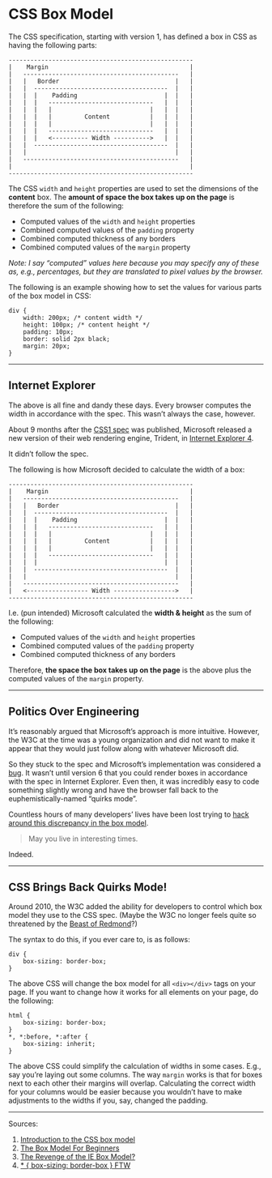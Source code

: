 # CSS Box Model

The CSS specification, starting with version 1, has defined a box in CSS as having the following parts:

    ---------------------------------------------------
    |    Margin                                       |
    |   -------------------------------------------   |
    |   |   Border                                |   |
    |   |  -------------------------------------  |   |
    |   |  |    Padding                        |  |   |
    |   |  |   -----------------------------   |  |   |
    |   |  |   |                           |   |  |   |
    |   |  |   |         Content           |   |  |   |
    |   |  |   |                           |   |  |   |
    |   |  |   -----------------------------   |  |   |
    |   |  |   <---------- Width ---------->   |  |   |
    |   |  -------------------------------------  |   |
    |   |                                         |   |
    |   -------------------------------------------   |
    |                                                 |
    ---------------------------------------------------

The CSS `width` and `height` properties are used to set the dimensions of the **content** box. The **amount of space the box takes up on the page** is therefore the sum of the following:

- Computed values of the `width` and `height` properties
- Combined computed values of the `padding` property
- Combined computed thickness of any borders
- Combined computed values of the `margin` property

_Note: I say “computed” values here because you may specify any of these as, e.g., percentages, but they are translated to pixel values by the browser._

The following is an example showing how to set the values for various parts of the box model in CSS:

    div {
        width: 200px; /* content width */
        height: 100px; /* content height */
        padding: 10px;
        border: solid 2px black;
        margin: 20px;
    }

------

## Internet Explorer

The above is all fine and dandy these days. Every browser computes the width in accordance with the spec. This wasn’t always the case, however.

About 9 months after the [CSS1 spec](https://www.w3.org/TR/REC-CSS1/) was published, Microsoft released a new version of their web rendering engine, Trident, in [Internet Explorer 4](https://en.wikipedia.org/wiki/Internet_Explorer_versions#Microsoft_Internet_Explorer_4).

It didn’t follow the spec.

The following is how Microsoft decided to calculate the width of a box:

    ---------------------------------------------------
    |    Margin                                       |
    |   -------------------------------------------   |
    |   |   Border                                |   |
    |   |  -------------------------------------  |   |
    |   |  |    Padding                        |  |   |
    |   |  |   -----------------------------   |  |   |
    |   |  |   |                           |   |  |   |
    |   |  |   |         Content           |   |  |   |
    |   |  |   |                           |   |  |   |
    |   |  |   -----------------------------   |  |   |
    |   |  |                                   |  |   |
    |   |  -------------------------------------  |   |
    |   |                                         |   |
    |   -------------------------------------------   |
    |   <----------------- Width ----------------->   |
    ---------------------------------------------------

I.e. (pun intended) Microsoft calculated the **width & height** as the sum of the following:

- Computed values of the `width` and `height` properties
- Combined computed values of the `padding` property
- Combined computed thickness of any borders

Therefore, **the space the box takes up on the page** is the above plus the computed values of the `margin` property.

------

## Politics Over Engineering

It’s reasonably argued that Microsoft’s approach is more intuitive. However, the W3C at the time was a young organization and did not want to make it appear that they would just follow along with whatever Microsoft did.

So they stuck to the spec and Microsoft’s implementation was considered a [bug](https://en.wikipedia.org/wiki/Internet_Explorer_box_model_bug). It wasn’t until version 6 that you could render boxes in accordance with the spec in Internet Explorer. Even then, it was incredibly easy to code something slightly wrong and have the browser fall back to the euphemistically-named “quirks mode”.

Countless hours of many developers’ lives have been lost trying to [hack around this discrepancy in the box model](http://tantek.com/CSS/Examples/boxmodelhack.html).

> May you live in interesting times.

Indeed.

------

## CSS Brings Back Quirks Mode!

Around 2010, the W3C added the ability for developers to control which box model they use to the CSS spec. (Maybe the W3C no longer feels quite so threatened by the [Beast of Redmond](http://www.urbandictionary.com/define.php?term=Beast%20of%20Redmond)?)

The syntax to do this, if you ever care to, is as follows:

    div {
        box-sizing: border-box;
    }

The above CSS will change the box model for all `<div></div>` tags on your page. If you want to change how it works for all elements on your page, do the following:

    html {
        box-sizing: border-box;
    }
    *, *:before, *:after {
        box-sizing: inherit;
    }

The above CSS could simplify the calculation of widths in some cases. E.g., say you’re laying out some columns. The way `margin` works is that for boxes next to each other their margins will overlap. Calculating the correct width for your columns would be easier because you wouldn’t have to make adjustments to the widths if you, say, changed the padding.

------

Sources:

1. [Introduction to the CSS box model](https://developer.mozilla.org/en-US/docs/Web/CSS/CSS_Box_Model/Introduction_to_the_CSS_box_model)
1. [The Box Model For Beginners](https://www.addedbytes.com/articles/for-beginners/the-box-model-for-beginners/)
1. [The Revenge of the IE Box Model?](https://www.jefftk.com/p/the-revenge-of-the-ie-box-model)
1. [* { box-sizing: border-box } FTW](http://www.paulirish.com/2012/box-sizing-border-box-ftw/)
